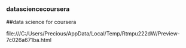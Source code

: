### datasciencecoursera
##data science for coursera

file:///C:/Users/Precious/AppData/Local/Temp/Rtmpu222dW/Preview-7c026a671ba.html
